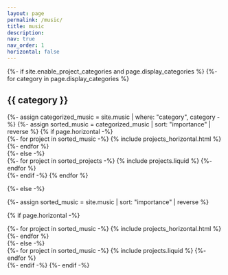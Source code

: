 ```yaml
---
layout: page
permalink: /music/
title: music
description:
nav: true
nav_order: 1
horizontal: false
---
```


<!-- pages/projects.md -->
<div class="projects">
{%- if site.enable_project_categories and page.display_categories %}
  <!-- Display categorized projects -->
  {%- for category in page.display_categories %}
  <h2 class="category">{{ category }}</h2>
  {%- assign categorized_music = site.music | where: "category", category -%}
  {%- assign sorted_music = categorized_music | sort: "importance" | reverse %}
  <!-- Generate cards for each project -->
  {% if page.horizontal -%}
  <div class="container">
    <div class="row row-cols-2">
    {%- for project in sorted_music -%}
      {% include projects_horizontal.html %}
    {%- endfor %}
    </div>
  </div>
  {%- else -%}
  <div class="grid">
    {%- for project in sorted_projects -%}
      {% include projects.liquid %}
    {%- endfor %}
  </div>
  {%- endif -%}
  {% endfor %}

{%- else -%}

<!-- Display projects without categories -->

{%- assign sorted_music = site.music | sort: "importance" | reverse %}

  <!-- Generate cards for each project -->

{% if page.horizontal -%}

  <div class="container">
    <div class="row row-cols-2">
    {%- for project in sorted_music -%}
      {% include projects_horizontal.html %}
    {%- endfor %}
    </div>
  </div>
  {%- else -%}
  <div class="grid">
    {%- for project in sorted_music -%}
      {% include projects.liquid %}
    {%- endfor %}
  </div>
  {%- endif -%}
{%- endif -%}
</div>
